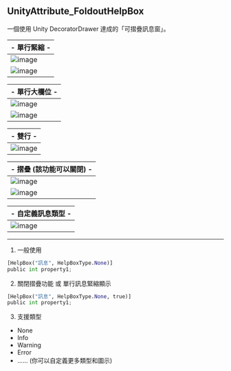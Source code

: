 ## UnityAttribute_FoldoutHelpBox
一個使用 Unity DecoratorDrawer 達成的「可摺疊訊息窗」。



| - 單行緊縮 -
| ------
| ![image](https://i.imgur.com/jIuZuiq.png)
| ![image](https://raw.githubusercontent.com/Yasudabo/UnityAttribute_FoldoutHelpBox/master/Preview/Preview1_OneLine_Mini.png)

| - 單行大欄位 -
| ------
| ![image](https://i.imgur.com/1RVZb5J.png)
| ![image](https://raw.githubusercontent.com/Yasudabo/UnityAttribute_FoldoutHelpBox/master/Preview/Preview2_OneLine_Normal.png)

| - 雙行 -
| ------
| ![image](https://raw.githubusercontent.com/Yasudabo/UnityAttribute_FoldoutHelpBox/master/Preview/Preview3_TwoLine.png)

| - 摺疊 (該功能可以關閉) -
| ------
| ![image](https://raw.githubusercontent.com/Yasudabo/UnityAttribute_FoldoutHelpBox/master/Preview/Preview4_Fold.png)
| ![image](https://raw.githubusercontent.com/Yasudabo/UnityAttribute_FoldoutHelpBox/master/Preview/Preview5_Foldout.gif)

| - 自定義訊息類型 -
| ------
| ![image](https://raw.githubusercontent.com/Yasudabo/UnityAttribute_FoldoutHelpBox/master/Preview/Preview7_CustomIcon.gif)

--------
1. 一般使用
```python
[HelpBox("訊息", HelpBoxType.None)]
public int property1;
```


2. 關閉摺疊功能 或 單行訊息緊縮顯示
```python
[HelpBox("訊息", HelpBoxType.None, true)]
public int property1;
```

3. 支援類型
- None
- Info
- Warning
- Error
- ...... (你可以自定義更多類型和圖示)
